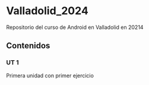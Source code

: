 # Valladolid_2024
Repositorio del curso de Android en Valladolid en 20214

## Contenidos

### UT 1
Primera unidad con primer ejercicio

